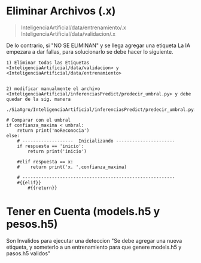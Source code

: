 # Eliminar Archivos (.x)
  > InteligenciaArtificial/data/entrenamiento/.x
  > InteligenciaArtificial/data/validacion/.x

  De lo contrario, si "NO SE ELIMINAN" y se llega agregar una etiqueta La IA empezara a dar fallas, 
  para solucionarlo se debe hacer lo siguiente. 
  
    1) Eliminar todas las Etiquetas <InteligenciaArtificial/data/validacion> y <InteligenciaArtificial/data/entrenamiento> 
    
    
    2) modificar manualmente el archivo <InteligenciaArtificial/inferenciasPredict/predecir_umbral.py> y debe quedar de la sig. manera
    
    ./SiaAgro/InteligenciaArtificial/inferenciasPredict/predecir_umbral.py: 

    # Comparar con el umbral
    if confianza_maxima < umbral: 
        return print('noReconocia')
    else:
        # -------------------  Inicializando ----------------------
        if respuesta == 'inicio': 
            return print('inicio')
        
        #elif respuesta == x:
        #    return print('x. ',confianza_maxima)

        # --------------------------------------------------------- 
        #{{elif}}
            #{{return}}

# Tener en Cuenta (models.h5 y pesos.h5)
  Son Invalidos para ejecutar una deteccion "Se debe agregar una nueva etiqueta, y someterlo a un entrenamiento para que genere models.h5 y pasos.h5 validos"

